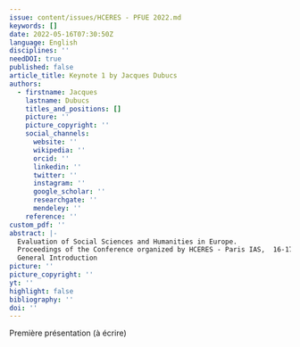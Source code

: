 ```yaml
---
issue: content/issues/HCERES - PFUE 2022.md
keywords: []
date: 2022-05-16T07:30:50Z
language: English
disciplines: ''
needDOI: true
published: false
article_title: Keynote 1 by Jacques Dubucs
authors:
  - firstname: Jacques
    lastname: Dubucs
    titles_and_positions: []
    picture: ''
    picture_copyright: ''
    social_channels:
      website: ''
      wikipedia: ''
      orcid: ''
      linkedin: ''
      twitter: ''
      instagram: ''
      google_scholar: ''
      researchgate: ''
      mendeley: ''
    reference: ''
custom_pdf: ''
abstract: |-
  Evaluation of Social Sciences and Humanities in Europe.
  Proceedings of the Conference organized by HCERES - Paris IAS,  16-17 May 2022
  General Introduction
picture: ''
picture_copyright: ''
yt: ''
highlight: false
bibliography: ''
doi: ''
---
```


Première présentation (à écrire)
